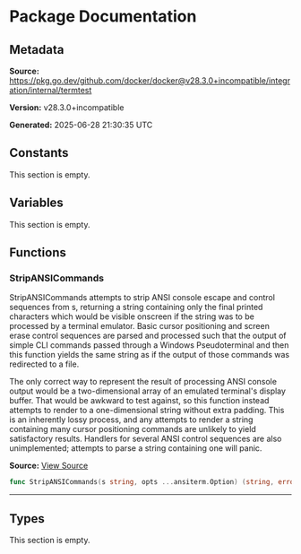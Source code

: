 # Package Documentation

## Metadata

**Source:** https://pkg.go.dev/github.com/docker/docker@v28.3.0+incompatible/integration/internal/termtest

**Version:** v28.3.0+incompatible

**Generated:** 2025-06-28 21:30:35 UTC

## Constants

This section is empty.

## Variables

This section is empty.

## Functions

### StripANSICommands

StripANSICommands attempts to strip ANSI console escape and control sequences
from s, returning a string containing only the final printed characters which
would be visible onscreen if the string was to be processed by a terminal
emulator. Basic cursor positioning and screen erase control sequences are
parsed and processed such that the output of simple CLI commands passed
through a Windows Pseudoterminal and then this function yields the same
string as if the output of those commands was redirected to a file.

The only correct way to represent the result of processing ANSI console
output would be a two-dimensional array of an emulated terminal's display
buffer. That would be awkward to test against, so this function instead
attempts to render to a one-dimensional string without extra padding. This is
an inherently lossy process, and any attempts to render a string containing
many cursor positioning commands are unlikely to yield satisfactory results.
Handlers for several ANSI control sequences are also unimplemented; attempts
to parse a string containing one will panic.

**Source:** [View Source](https://github.com/docker/docker/blob/v28.3.0/integration/internal/termtest/stripansi.go#L25)  

```go
func StripANSICommands(s string, opts ...ansiterm.Option) (string, error)
```

---

## Types

This section is empty.

